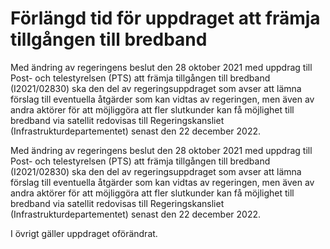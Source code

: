 # Förlängd tid för uppdraget att främja tillgången till bredband

Med ändring av regeringens beslut den 28 oktober 2021 med uppdrag till Post- och telestyrelsen (PTS) att främja tillgången till bredband (I2021/02830) ska den del av regeringsuppdraget som avser att lämna förslag till eventuella åtgärder som kan vidtas av regeringen, men även av andra aktörer för att möjliggöra att fler slutkunder kan få möjlighet till bredband via satellit redovisas till Regeringskansliet (Infrastrukturdepartementet) senast den 22 december 2022.

Med ändring av regeringens beslut den 28 oktober 2021 med uppdrag till Post- och telestyrelsen (PTS) att främja tillgången till bredband (I2021/02830) ska den del av regeringsuppdraget som avser att lämna förslag till eventuella åtgärder som kan vidtas av regeringen, men även av andra aktörer för att möjliggöra att fler slutkunder kan få möjlighet till bredband via satellit redovisas till Regeringskansliet (Infrastrukturdepartementet) senast den 22 december 2022.

I övrigt gäller uppdraget oförändrat.
